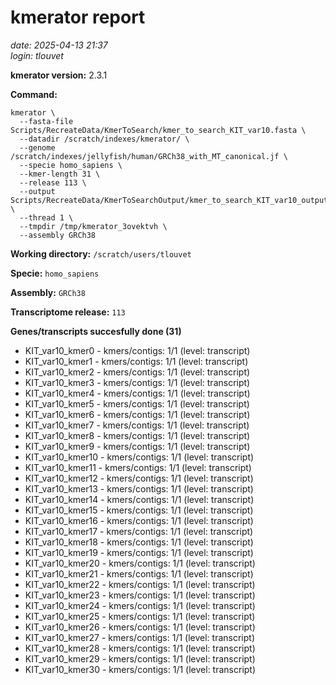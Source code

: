 # kmerator report
*date: 2025-04-13 21:37*  
*login: tlouvet*

**kmerator version:** 2.3.1

**Command:**

```
kmerator \
  --fasta-file Scripts/RecreateData/KmerToSearch/kmer_to_search_KIT_var10.fasta \
  --datadir /scratch/indexes/kmerator/ \
  --genome /scratch/indexes/jellyfish/human/GRCh38_with_MT_canonical.jf \
  --specie homo_sapiens \
  --kmer-length 31 \
  --release 113 \
  --output Scripts/RecreateData/KmerToSearchOutput/kmer_to_search_KIT_var10_output \
  --thread 1 \
  --tmpdir /tmp/kmerator_3ovektvh \
  --assembly GRCh38
```

**Working directory:** `/scratch/users/tlouvet`

**Specie:** `homo_sapiens`

**Assembly:** `GRCh38`

**Transcriptome release:** `113`

**Genes/transcripts succesfully done (31)**

- KIT_var10_kmer0 - kmers/contigs: 1/1 (level: transcript)
- KIT_var10_kmer1 - kmers/contigs: 1/1 (level: transcript)
- KIT_var10_kmer2 - kmers/contigs: 1/1 (level: transcript)
- KIT_var10_kmer3 - kmers/contigs: 1/1 (level: transcript)
- KIT_var10_kmer4 - kmers/contigs: 1/1 (level: transcript)
- KIT_var10_kmer5 - kmers/contigs: 1/1 (level: transcript)
- KIT_var10_kmer6 - kmers/contigs: 1/1 (level: transcript)
- KIT_var10_kmer7 - kmers/contigs: 1/1 (level: transcript)
- KIT_var10_kmer8 - kmers/contigs: 1/1 (level: transcript)
- KIT_var10_kmer9 - kmers/contigs: 1/1 (level: transcript)
- KIT_var10_kmer10 - kmers/contigs: 1/1 (level: transcript)
- KIT_var10_kmer11 - kmers/contigs: 1/1 (level: transcript)
- KIT_var10_kmer12 - kmers/contigs: 1/1 (level: transcript)
- KIT_var10_kmer13 - kmers/contigs: 1/1 (level: transcript)
- KIT_var10_kmer14 - kmers/contigs: 1/1 (level: transcript)
- KIT_var10_kmer15 - kmers/contigs: 1/1 (level: transcript)
- KIT_var10_kmer16 - kmers/contigs: 1/1 (level: transcript)
- KIT_var10_kmer17 - kmers/contigs: 1/1 (level: transcript)
- KIT_var10_kmer18 - kmers/contigs: 1/1 (level: transcript)
- KIT_var10_kmer19 - kmers/contigs: 1/1 (level: transcript)
- KIT_var10_kmer20 - kmers/contigs: 1/1 (level: transcript)
- KIT_var10_kmer21 - kmers/contigs: 1/1 (level: transcript)
- KIT_var10_kmer22 - kmers/contigs: 1/1 (level: transcript)
- KIT_var10_kmer23 - kmers/contigs: 1/1 (level: transcript)
- KIT_var10_kmer24 - kmers/contigs: 1/1 (level: transcript)
- KIT_var10_kmer25 - kmers/contigs: 1/1 (level: transcript)
- KIT_var10_kmer26 - kmers/contigs: 1/1 (level: transcript)
- KIT_var10_kmer27 - kmers/contigs: 1/1 (level: transcript)
- KIT_var10_kmer28 - kmers/contigs: 1/1 (level: transcript)
- KIT_var10_kmer29 - kmers/contigs: 1/1 (level: transcript)
- KIT_var10_kmer30 - kmers/contigs: 1/1 (level: transcript)
